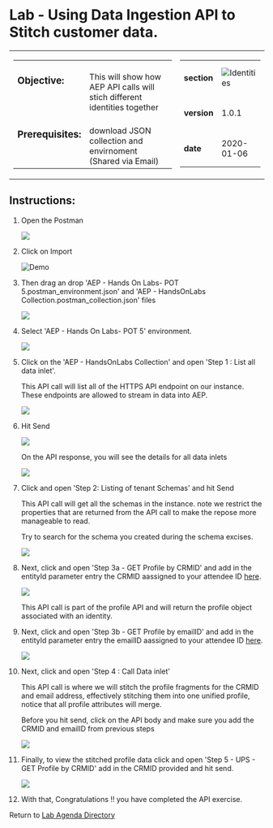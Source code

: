Lab - Using Data Ingestion API to Stitch customer data.
==========
<table style="border-collapse: collapse; border: none;" class="tab" cellspacing="0" cellpadding="0">

<tr style="border: none;">

<div align="left">
<td width="600" style="border: none;">
<table>
<tbody valign="top">
      <tr width="500">
            <td valign="top"><h3>Objective:</h3></td>
            <td valign="top"><br>This will show how AEP API calls will stich different identities together 
            </td>
     </tr>
     <tr width="500">
           <td valign="top"><h3>Prerequisites:</h3></td>
           <td valign="top"><br>download JSON collection and envirnoment (Shared via Email)
           </td>
     </tr>
</tbody>
</table>
</td>
</div>

<div align="right">
<td style="border: none;" valign="top">

<table>
<tbody valign="top">
      <tr>
            <td valign="middle" height="70"><b>section</b></td>
            <td valign="middle" height="70"><img src="https://github.com/adobe/AEP-Hands-on-Labs/blob/master/assets/images/left_hand_nav_menu_adobeio.png?raw=true" alt="Identities"></td>
      </tr>
      <tr>
            <td valign="middle" height="70"><b>version</b></td>
            <td valign="middle" height="70">1.0.1</td>
      </tr>
      <tr>
            <td valign="middle" height="70"><b>date</b></td>
            <td valign="middle" height="70">2020-01-06</td>
      </tr>
</tbody>
</table>
</td>
</div>

</tr>
</table>

Instructions:
-----------------
1. Open the Postman

    <!---
    ![Demo](./images/postmanhome.png)
    --->

    <kbd><img src="./images/postmanhome.png"  /></kdb>


2. Click on Import 


     ![Demo](./images/postmanimport.png)


3. Then drag an drop 'AEP - Hands On Labs- POT 5.postman_environment.json' and 'AEP - HandsOnLabs Collection.postman_collection.json' files

    <!---
    ![Demo](./images/postmanimport1.png)
    --->

    <kbd><img src="./images/postmanimport1.png"  /></kdb>
     
     
4. Select 'AEP - Hands On Labs- POT 5' environment.


    <!---
    ![Demo](./images/postmanenv.png)
    --->

    <kbd><img src="./images/postmanenv.png"  /></kdb>
    
     
     
5. Click on the 'AEP - HandsOnLabs Collection' and open 'Step 1 : List all data inlet'.

    This API call will list all of the HTTPS API endpoint on our instance. These endpoints are allowed to stream in data into AEP. 

    <!---
    ![Demo](./images/postmanstep1.png)
    --->

    <kbd><img src="./images/postmanstep1.png"  /></kdb>
    
    
6. Hit Send

    <!---
    ![Demo](./images/postmansend.png)
    --->

    <kbd><img src="./images/postmansend.png"  /></kdb>

    On the API response, you will see the details for all data inlets

    <!---
    ![Demo](./images/postmanstep1response.png)
    --->

    <kbd><img src="./images/postmanstep1response.png"  /></kdb>


7. Click and open 'Step 2: Listing of tenant Schemas' and hit Send


    This API call will get all the schemas in the instance. note we restrict the properties that are returned from the API call to make the repose more manageable to read.


    Try to search for the schema you created during the schema excises.

    <!---
    ![Demo](./images/postmanstep2.png)
    --->

    <kbd><img src="./images/postmanstep2.png"  /></kdb>



8. Next, click and open 'Step 3a - GET Profile by CRMID' and add in the entityId parameter entry the CRMID aassigned to your attendee ID [here](https://github.com/adobe/AEP-Hands-on-Labs/blob/master/labs/travel/unlinked_travel.md).

    <!---
    ![Demo](./images/postmanstep3.png)
    --->

    <kbd><img src="./images/postmanstep3.png"  /></kdb>



    This API call is part of the profile API and will return the profile object associated with an identity. 


9. Next, click and open 'Step 3b - GET Profile by emailID' and add in the entityId parameter entry the emailID aassigned to your attendee ID [here](https://github.com/adobe/AEP-Hands-on-Labs/blob/master/labs/travel/unlinked_travel.md).
    <!---
    ![Demo](./images/postmanstep3b.png)
    --->

    <kbd><img src="./images/postmanstep3b.png"  /></kdb>


10. Next, click and open 'Step 4 : Call Data inlet'

    This API call is where we will stitch the profile fragments for the CRMID and email address, effectively stitching them into one unified profile, notice that all profile attributes will merge.

    Before you hit send, click on the API body and make sure you add the CRMID and emailID from previous steps

    <!---
    ![Demo](./images/postmanstep4.png)
    --->

    <kbd><img src="./images/postmanstep4.png"  /></kdb>


11. Finally, to view the stitched profile data click and open 'Step 5 - UPS - GET Profile by CRMID' add in the CRMID provided and hit send.

    <!---
    ![Demo](./images/postmanstep5.png)
    --->

    <kbd><img src="./images/postmanstep5.png"  /></kdb>



12. With that, Congratulations !! you have completed the API exercise.


Return to [Lab Agenda Directory](https://github.com/adobe/AEP-Hands-on-Labs/blob/master/labs/retail/README.md#lab-agenda)
